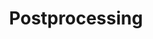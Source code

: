 ---
layout: post.html
id: 'postprocessing-01'
title: 'Postprocessing'
description: ''
prevDemoId: 'phong-material'
prevDemoTitle: 'Blinn-Phong Material'
nextDemoId: 'shadow-mapping'
nextDemoTitle: 'Shadow Mapping'
---